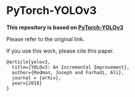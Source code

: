 # PyTorch-YOLOv3

**This repository is based on [PyTorch-YOLOv3](https://github.com/eriklindernoren/PyTorch-YOLOv3)** 

Please refer to the original link.

If you use this work, please cite this paper.


```
@article{yolov3,
  title={YOLOv3: An Incremental Improvement},
  author={Redmon, Joseph and Farhadi, Ali},
  journal = {arXiv},
  year={2018}
}
```

